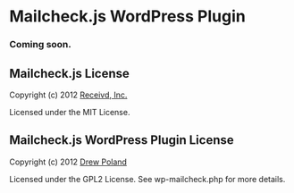 # Mailcheck.js WordPress Plugin

### Coming soon.



## Mailcheck.js License

Copyright (c) 2012 [Receivd, Inc.](http://kicksend.com)

Licensed under the MIT License.


## Mailcheck.js WordPress Plugin License

Copyright (c) 2012 [Drew Poland](http://www.baltimoredrew.com)

Licensed under the GPL2 License. See wp-mailcheck.php for more details.